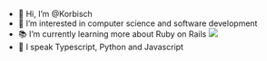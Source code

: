 - 👋 Hi, I’m @Korbisch
- 👀 I’m interested in computer science and software development
- 📚 I’m currently learning more about Ruby on Rails <img src="https://www.svgrepo.com/show/376345/rails.svg" />
- 💬 I speak Typescript, Python and Javascript

<!---
Korbisch/Korbisch is a ✨ special ✨ repository because its `README.md` (this file) appears on your GitHub profile.
You can click the Preview link to take a look at your changes.
--->

